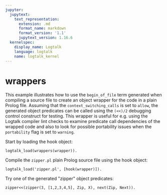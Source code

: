 ```yaml
---
jupyter:
  jupytext:
    text_representation:
      extension: .md
      format_name: markdown
      format_version: '1.1'
      jupytext_version: 1.16.6
  kernelspec:
    display_name: Logtalk
    language: logtalk
    name: logtalk_kernel
---
```


<!--
________________________________________________________________________

This file is part of Logtalk <https://logtalk.org/>  
SPDX-FileCopyrightText: 1998-2025 Paulo Moura <pmoura@logtalk.org>  
SPDX-License-Identifier: Apache-2.0

Licensed under the Apache License, Version 2.0 (the "License");
you may not use this file except in compliance with the License.
You may obtain a copy of the License at

    http://www.apache.org/licenses/LICENSE-2.0

Unless required by applicable law or agreed to in writing, software
distributed under the License is distributed on an "AS IS" BASIS,
WITHOUT WARRANTIES OR CONDITIONS OF ANY KIND, either express or implied.
See the License for the specific language governing permissions and
limitations under the License.
________________________________________________________________________
-->

# wrappers

This example illustrates how to use the `begin_of_file` term generated
when compiling a source file to create an object wrapper for the code
in a plain Prolog file. Assuming that the `context_switching_calls` is
set to `allow`, the generated object predicates can be called using the
`(<<)/2` debugging control construct for testing. This wrapper is useful
for e.g. using the Logtalk compiler lint checks to examine predicate
call dependencies of the wrapped code and also to look for possible
portability issues when the `portability` flag is set to `warning`.

Start by loading the hook object:

```logtalk
logtalk_load(wrappers(wrapper)).
```

Compile the `zipper.pl` plain Prolog source file using the hook object:

```logtalk
logtalk_load('zipper.pl', [hook(wrapper)]).
```

Try one of the generated "zipper" object predicates:

```logtalk
zipper<<(zipper(3, [1,2,3,4,5], Zip, X), next(Zip, Next)).
```

<!--
Zip = zip([2, 1], 3, [4, 5]), X = 3, Next = zip([3, 2, 1], 4, [5]).
-->
